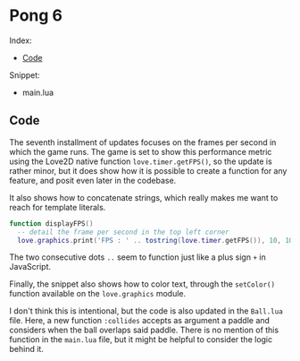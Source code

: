# Pong 6

Index:

- [Code](#Code)

Snippet:

- main.lua

## Code

The seventh installment of updates focuses on the frames per second in which the game runs. The game is set to show this performance metric using the Love2D native function `love.timer.getFPS()`, so the update is rather minor, but it does show how it is possible to create a function for any feature, and posit even later in the codebase.

It also shows how to concatenate strings, which really makes me want to reach for template literals.

```lua
function displayFPS()
  -- detail the frame per second in the top left corner
  love.graphics.print('FPS : ' .. tostring(love.timer.getFPS()), 10, 10)
```

The two consecutive dots `..` seem to function just like a plus sign `+` in JavaScript.

Finally, the snippet also shows how to color text, through the `setColor()` function available on the `love.graphics` module.

I don't think this is intentional, but the code is also updated in the `Ball.lua` file. Here, a new function `:collides` accepts as argument a paddle and considers when the ball overlaps said paddle. There is no mention of this function in the `main.lua` file, but it might be helpful to consider the logic behind it.
